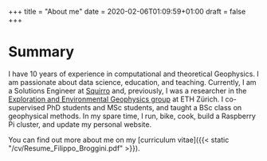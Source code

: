 +++
title = "About me"
date = 2020-02-06T01:09:59+01:00
draft = false
+++

# Summary

I have 10 years of experience in computational and theoretical Geophysics. I am passionate about data science, education, and teaching. Currently, I am a Solutions Engineer at [Squirro](https://squirro.com/) and, previously, I was a researcher in the [Exploration and Environmental Geophysics group](https://eeg.ethz.ch/) at ETH Zürich. I co-supervised PhD students and MSc students, and taught a BSc class on geophysical methods. In my spare time, I run, bike, cook, build a Raspberry Pi cluster, and update my personal website.

You can find out more about me on my [curriculum vitae]({{< static "/cv/Resume_Filippo_Broggini.pdf" >}}).
